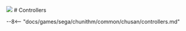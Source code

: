 <img class="header-logo" src="/img/sega/chunithm/luminousplus/logo.png">
# Controllers

--8<-- "docs/games/sega/chunithm/common/chusan/controllers.md"
